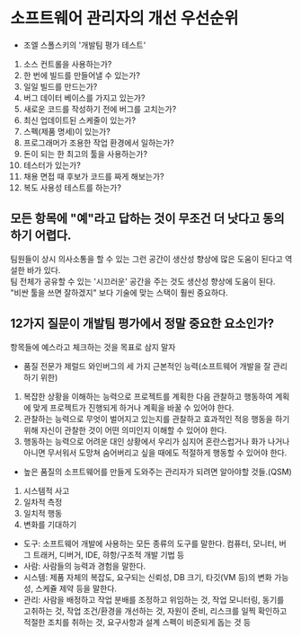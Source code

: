 # 소프트웨어 관리자의 개선 우선순위

- 조엘 스폴스키의 '개발팀 평가 테스트'<br/>

1. 소스 컨트롤을 사용하는가?<br/>
2. 한 번에 빌드를 만들어낼 수 있는가?<br/>
3. 일일 빌드를 만드는가?
4. 버그 데이터 베이스를 가지고 있는가?
5. 새로운 코드를 작성하기 전에 버그를 고치는가?
6. 최신 업데이트된 스케줄이 있는가?
7. 스펙(제품 명세)이 있는가?
8. 프로그래머가 조용한 작업 환경에서 일하는가?
9. 돈이 되는 한 최고의 툴을 사용하는가?
10. 테스터가 있는가?
11. 채용 면접 때 후보가 코드를 짜게 해보는가?
12. 복도 사용성 테스트를 하는가?


## 모든 항목에 "예"라고 답하는 것이 무조건 더 낫다고 동의하기 어렵다.

팀원들이 상시 의사소통을 할 수 있는 그런 공간이 생산성 향상에 많은 도움이 된다고 역설한 바가 있다.<br/>
팀 전체가 공유할 수 있는 '시끄러운' 공간을 주는 것도 생산성 향상에 도움이 된다.<br/>
"비싼 툴을 쓰면 잘하겠지" 보다 기술에 맞는 스택이 훨씬 중요하다.<br/>

## 12가지 질문이 개발팀 평가에서 정말 중요한 요소인가?

항목들에 예스라고 체크하는 것을 목표로 삼지 말자<br/>

- 품질 전문가 제럴드 와인버그의 세 가지 근본적인 능력(소프트웨어 개발을 잘 관리하기 위한)

1. 복잡한 상황을 이해하는 능력으로 프로젝트를 계획한 다음 관찰하고 행동하여 계획에 맞게 프로젝트가 진행되게 하거나 계획을 바꿀 수 있어야 한다.
2. 관찰하는 능력으로 무엇이 벌어지고 있는지를 관찰하고 효과적인 적응 행동을 하기 위해 자신이 관찰한 것이 어떤 의미인지 이해할 수 있어야 한다.
3. 행동하는 능력으로 어려운 대인 상황에서 우리가 심지어 혼란스럽거나 화가 나거나 아니면 무서워서 도망쳐 숨어버리고 싶을 때에도 적절하게 행동할 수 있어야 한다.

- 높은 품질의 소프트웨어를 만들게 도와주는 관리자가 되려면 알아야할 것들.(QSM)

1. 시스템적 사고
2. 일차적 측정
3. 일치적 행동
4. 변화를 기대하기

- 도구: 소프트웨어 개발에 사용하는 모든 종류의 도구를 말한다. 컴퓨터, 모니터, 버그 트래커, 디버거, IDE, 햐항/구조적 개발 기법 등
- 사람: 사람들의 능력과 경험을 말한다.
- 시스템: 제품 자체의 복잡도, 요구되는 신뢰성, DB 크기, 타깃(VM 등)의 변화 가능성, 스케쥴 제약 등을 말한다.
- 관리: 사람을 배정하고 작업 분배를 조정하고 위임하는 것, 작업 모니터링, 동기를 고취하는 것, 작업 조건/환경을 개선하는 것, 자원이 준비, 리스크를 일찍 확인하고 적절한 조치를 취하는 것, 요구사항과 설계 스펙이 비준되게 돕는 것 등
